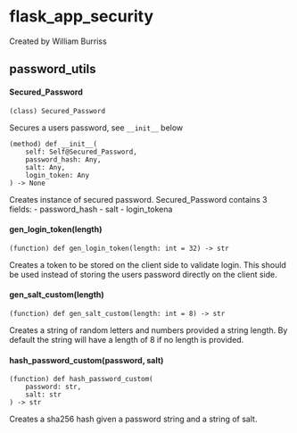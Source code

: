 # flask_app_security

Created by William Burriss

## password_utils

#### Secured_Password

```
(class) Secured_Password
```

Secures a users password, see ```__init__``` below

```
(method) def __init__(
    self: Self@Secured_Password,
    password_hash: Any,
    salt: Any,
    login_token: Any
) -> None
```

Creates instance of secured password.
Secured_Password contains 3 fields:
    - password_hash
    - salt
    - login_tokena

#### gen_login_token(length)

```
(function) def gen_login_token(length: int = 32) -> str
```

Creates a token to be stored on the client side to validate login.
This should be used instead of storing the users password directly
on the client side.

#### gen_salt_custom(length)

```
(function) def gen_salt_custom(length: int = 8) -> str
```

Creates a string of random letters and numbers provided a string
length. By default the string will have a length of 8 if no length
is provided.

#### hash_password_custom(password, salt)

```
(function) def hash_password_custom(
    password: str,
    salt: str
) -> str
```

Creates a sha256 hash given a password string and a string of salt.